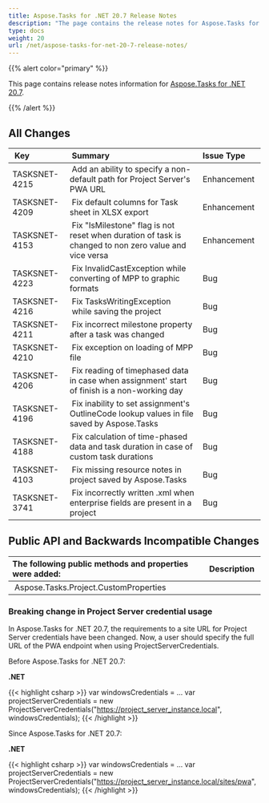 ```yaml
---
title: Aspose.Tasks for .NET 20.7 Release Notes
description: "The page contains the release notes for Aspose.Tasks for .NET 20.7."
type: docs
weight: 20
url: /net/aspose-tasks-for-net-20-7-release-notes/
---
```


{{% alert color="primary" %}}

This page contains release notes information for [Aspose.Tasks for .NET 20.7](https://downloads.aspose.com/tasks/net/new-releases/-aspose.tasks-for-.net-20.7/).

{{% /alert %}}

## **All Changes**

| **Key** | **Summary** |**Issue Type** |
| :- | :- | :- |
|TASKSNET-4215 | Add an ability to specify a non-default path for Project Server's PWA URL |Enhancement |
|TASKSNET-4209 | Fix default columns for Task sheet in XLSX export |Enhancement |
|TASKSNET-4153 | Fix "IsMilestone" flag is not reset when duration of task is changed to non zero value and vice versa |Enhancement |
|TASKSNET-4223 | Fix InvalidCastException while converting of MPP to graphic formats |Bug |
|TASKSNET-4216 | Fix TasksWritingException  while saving the project |Bug |
|TASKSNET-4211 | Fix incorrect milestone property after a task was changed |Bug |
|TASKSNET-4210 | Fix exception on loading of MPP file |Bug |
|TASKSNET-4206 | Fix reading of timephased data in case when assignment' start of finish is a non-working day |Bug |
|TASKSNET-4196 | Fix inability to set assignment's OutlineCode lookup values in file saved by Aspose.Tasks |Bug |
|TASKSNET-4188 | Fix calculation of time-phased data and task duration in case of custom task durations |Bug |
|TASKSNET-4103 | Fix missing resource notes in project saved by Aspose.Tasks |Bug |
|TASKSNET-3741 | Fix incorrectly written .xml when enterprise fields are present in a project |Bug |

## **Public API and Backwards Incompatible Changes**

|**The following public methods and properties were added:** | **Description** |
| :- | :- |
| Aspose.Tasks.Project.CustomProperties | |

### **Breaking change in Project Server credential usage**
In Aspose.Tasks for .NET 20.7, the requirements to a site URL for Project Server credentials have been changed.
Now, a user should specify the full URL of the PWA endpoint when using ProjectServerCredentials.

Before Aspose.Tasks for .NET 20.7:

**.NET**

{{< highlight csharp >}}
var windowsCredentials = ...
var projectServerCredentials = new ProjectServerCredentials("https://project_server_instance.local", windowsCredentials);
{{< /highlight >}}

Since Aspose.Tasks for .NET 20.7:

**.NET**

{{< highlight csharp >}}
var windowsCredentials = ...
var projectServerCredentials = new ProjectServerCredentials("https://project_server_instance.local/sites/pwa", windowsCredentials);
{{< /highlight >}}
